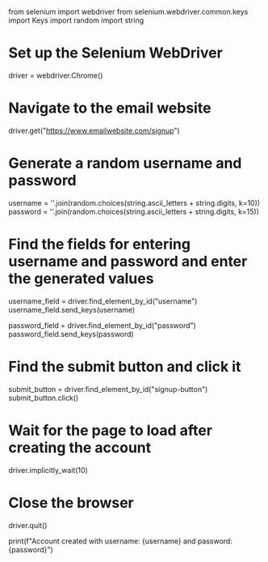 from selenium import webdriver
from selenium.webdriver.common.keys import Keys
import random
import string

# Set up the Selenium WebDriver
driver = webdriver.Chrome()

# Navigate to the email website
driver.get("https://www.emailwebsite.com/signup")

# Generate a random username and password
username = ''.join(random.choices(string.ascii_letters + string.digits, k=10))
password = ''.join(random.choices(string.ascii_letters + string.digits, k=15))

# Find the fields for entering username and password and enter the generated values
username_field = driver.find_element_by_id("username")
username_field.send_keys(username)

password_field = driver.find_element_by_id("password")
password_field.send_keys(password)

# Find the submit button and click it
submit_button = driver.find_element_by_id("signup-button")
submit_button.click()

# Wait for the page to load after creating the account
driver.implicitly_wait(10)

# Close the browser
driver.quit()

print(f"Account created with username: {username} and password: {password}")
